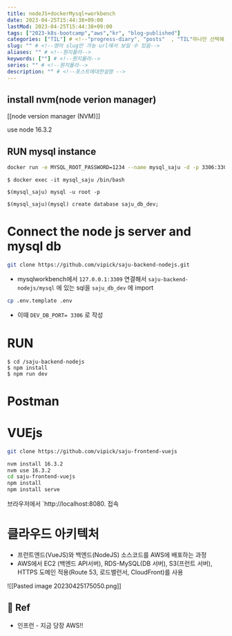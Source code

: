 ```yaml
---
title: nodeJS+dockerMysql+workbench
date: 2023-04-25T15:44:38+09:00
lastMod: 2023-04-25T15:44:38+09:00
tags: ["2023-k8s-bootcamp","aws","kr", "blog-published"] 
categories: ["TIL"] # <!--"progress-diary", "posts"  , "TIL"하나만 선택해서보셈 -->
slug: "" # <!--영어 slug만 가능 url에서 보일 수 있음-->
aliases: "" # <!--뭔지몰라-->
keywords: [""] # <!--뭔지몰라-->
series: "" # <!--뭔지몰라-->
description: "" # <!--포스트에대한설명 -->
---
```





## install nvm(node verion manager)

[[node version manager (NVM)]]

use node 16.3.2


## RUN mysql instance
```sh 
docker run -e MYSQL_ROOT_PASSWORD=1234 --name mysql_saju -d -p 3306:3306  mysql
```

```
$ docker exec -it mysql_saju /bin/bash

$(mysql_saju) mysql -u root -p 

$(mysql_saju)(mysql) create database saju_db_dev; 
```


# Connect the node js server and mysql db

```sh 
git clone https://github.com/vipick/saju-backend-nodejs.git
```

- mysqlworkbench에서 `127.0.0.1:3309` 연결해서 `saju-backend-nodejs/mysql` 에 있는 sql을 `saju_db_dev`  에 import 



```sh
cp .env.template .env 
```

- 이때 `DEV_DB_PORT= 3306` 로 작성 

# RUN 

```
$ cd /saju-backend-nodejs
$ npm install
$ npm run dev 
```


# Postman 



# VUEjs 

```sh 
git clone https://github.com/vipick/saju-frontend-vuejs
```


```sh 
nvm install 16.3.2
nvm use 16.3.2
cd saju-frontend-vuejs
npm install 
npm install serve
```


브라우저에서 `http://localhost:8080.  접속 

# 클라우드 아키텍처 
- 프런트엔드(VueJS)와 백엔드(NodeJS) 소스코드를 AWS에 배포하는 과정
- AWS에서 EC2 (백엔드 API서버), RDS-MySQL(DB 서버), S3(프런트 서버), HTTPS 도메인 적용(Route 53, 로드밸런서, CloudFront)를 사용

![[Pasted image 20230425175050.png]]

## 📑 Ref
- 인프런 - 지금 당장 AWS!!